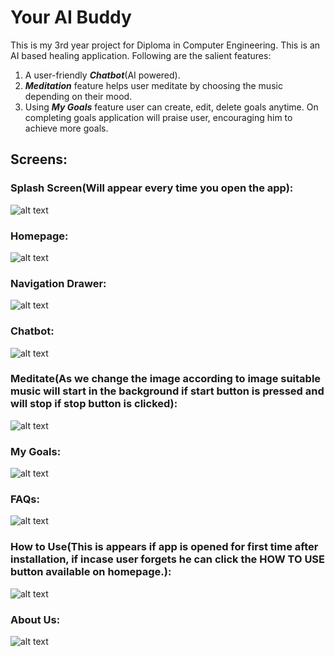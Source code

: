 # Your AI Buddy
 This is my 3rd year project for Diploma in Computer Engineering. This is an AI based healing application.
Following are the salient features:
1.	A user-friendly **_Chatbot_**(AI powered).
2.	**_Meditation_** feature helps user meditate by choosing the music depending on their mood.
3.	Using **_My Goals_** feature user can create, edit, delete goals anytime. On completing goals application will praise user, encouraging him to achieve more goals.

## Screens:
### Splash Screen(Will appear every time you open the app):
![alt text](https://github.com/chaitali-gaikwad/Your-AI-Buddy/blob/main/Screens/splash_screen.png?raw=true)

### Homepage:
![alt text](https://github.com/chaitali-gaikwad/Your-AI-Buddy/blob/main/Screens/homepage.png?raw=true)

### Navigation Drawer:
![alt text](https://github.com/chaitali-gaikwad/Your-AI-Buddy/blob/main/Screens/nav_drawer.png?raw=true)

### Chatbot:
![alt text](https://github.com/chaitali-gaikwad/Your-AI-Buddy/blob/main/Screens/chatbot.png?raw=true)

### Meditate(As we change the image according to image suitable music will start in the background if start button is pressed and will stop if stop button is clicked):
![alt text](https://github.com/chaitali-gaikwad/Your-AI-Buddy/blob/main/Screens/meditation.png?raw=true)

### My Goals:
![alt text](https://github.com/chaitali-gaikwad/Your-AI-Buddy/blob/main/Screens/goals.png?raw=true)

### FAQs:
![alt text](https://github.com/chaitali-gaikwad/Your-AI-Buddy/blob/main/Screens/faq.png?raw=true)

### How to Use(This is appears if app is opened for first time after installation, if incase user forgets he can click the HOW TO USE button available on homepage.):
![alt text](https://github.com/chaitali-gaikwad/Your-AI-Buddy/blob/main/Screens/how_to_use.png?raw=true)

### About Us:
![alt text](https://github.com/chaitali-gaikwad/Your-AI-Buddy/blob/main/Screens/about_us.png?raw=true)
